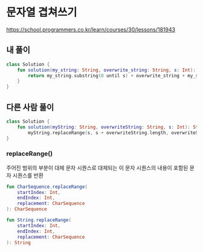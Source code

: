 # 문자열 겹쳐쓰기

https://school.programmers.co.kr/learn/courses/30/lessons/181943

## 내 풀이

```kt
class Solution {
    fun solution(my_string: String, overwrite_string: String, s: Int): String {
        return my_string.substring(0 until s) + overwrite_string + my_string.substring(s+overwrite_string.length until my_string.length)
    }
}
```

## 다른 사람 풀이

```kt
class Solution {
    fun solution(myString: String, overwriteString: String, s: Int): String =
        myString.replaceRange(s, s + overwriteString.length, overwriteString)
}
```

### replaceRange()

주어진 범위의 부분이 대체 문자 시퀀스로 대체되는 이 문자 시퀀스의 내용이 포함된 문자 시퀀스를 반환

```kt
fun CharSequence.replaceRange(
    startIndex: Int,
    endIndex: Int,
    replacement: CharSequence
): CharSequence

fun String.replaceRange(
    startIndex: Int,
    endIndex: Int,
    replacement: CharSequence
): String
```
